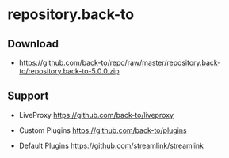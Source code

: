 # repository.back-to

## Download

- https://github.com/back-to/repo/raw/master/repository.back-to/repository.back-to-5.0.0.zip

## Support

- LiveProxy
  https://github.com/back-to/liveproxy

- Custom Plugins
  https://github.com/back-to/plugins

- Default Plugins
  https://github.com/streamlink/streamlink
